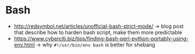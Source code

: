 # Bash
- http://redsymbol.net/articles/unofficial-bash-strict-mode/ -> blog post that describe how to harden bash script, make them more predictable
- https://www.cyberciti.biz/tips/finding-bash-perl-python-portably-using-env.html -> why `#!/usr/bin/env bash` is better for shebang

